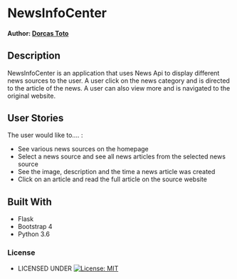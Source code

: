 # NewsInfoCenter

#### Author: [Dorcas Toto](https://github.com/DorcasToto)

## Description

NewsInfoCenter is an application that uses News Api to display different news sources to the user. A user click on the news category and is directed to the article of the news. A user can also view more and is navigated to the original website.


## User Stories
The user would like to.... :
* See various news sources on the homepage
* Select a news source and see all news articles from the selected news source
* See the image, description and the time a news article was created 
* Click on an article and read the full article on the source website

## Built With 

* Flask
* Bootstrap 4
* Python 3.6

### License

* LICENSED UNDER  [![License: MIT](https://img.shields.io/badge/License-MIT-yellow.svg)](license/MIT)